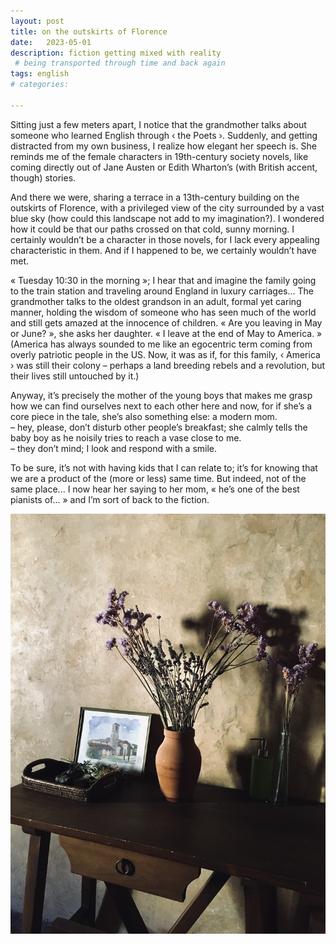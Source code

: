 ```yaml
---
layout: post
title: on the outskirts of Florence
date:   2023-05-01
description: fiction getting mixed with reality 
 # being transported through time and back again
tags: english
# categories: 

---
```


Sitting just a few meters apart, I notice that the grandmother talks about someone who learned English through ‹ the Poets ›. Suddenly, and getting distracted from my own business, I realize how elegant her speech is. She reminds me of the female characters in 19th-century society novels, like coming directly out of Jane Austen or Edith Wharton’s (with British accent, though) stories.

And there we were, sharing a terrace in a 13th-century building on the outskirts of Florence, with a privileged view of the city surrounded by a vast blue sky (how could this landscape not add to my imagination?). I wondered how it could be that our paths crossed on that cold, sunny morning. I certainly wouldn’t be a character in those novels, for I lack every appealing characteristic in them. And if I happened to be, we certainly wouldn’t have met.

« Tuesday 10:30 in the morning »; I hear that and imagine the family going to the train station and traveling around England in luxury carriages... The grandmother talks to the oldest grandson in an adult, formal yet caring manner, holding the wisdom of someone who has seen much of the world and still gets amazed at the innocence of children. « Are you leaving in May or June? », she asks her daughter. « I leave at the end of May to America. » (America has always sounded to me like an egocentric term coming from overly patriotic people in the US. Now, it was as if, for this family, ‹ America › was still their colony – perhaps a land breeding rebels and a revolution, but their lives still untouched by it.)

Anyway, it’s precisely the mother of the young boys that makes me grasp how we can find ourselves next to each other here and now, for if she’s a core piece in the tale, she’s also something else: a modern mom. 
<br> – hey, please, don’t disturb other people’s breakfast; she calmly tells the baby boy as he noisily tries to reach a vase close to me.
<br> – they don’t mind; I look and respond with a smile.

To be sure, it’s not with having kids that I can relate to; it’s for knowing that we are a product of the (more or less) same time. But indeed, not of the same place... I now hear her saying to her mom, « he’s one of the best pianists of... » and I’m sort of back to the fiction.
<br>

<div>
    <img src="/assets/img/florence-2.jpg" class="my-image-p rounded z-depth-1">
</div>
